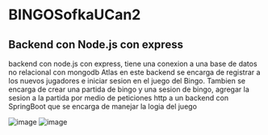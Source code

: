 # BINGOSofkaUCan2

## Backend con Node.js con express

backend con node.js con express, tiene una conexion a una base de datos no relacional con mongodb Atlas en este backend se encarga de registrar a los nuevos 
jugadores e iniciar sesion en el juego del Bingo.  Tambien se encarga de crear una partida de bingo y una sesion de bingo, agregar la sesion a la partida por medio de 
peticiones http a un backend con SpringBoot que se encarga de manejar la logia del juego

![image](https://user-images.githubusercontent.com/96667971/216073504-1280ed8c-7179-4f16-b2e9-bec23e03975a.png)
![image](https://user-images.githubusercontent.com/96667971/216073541-9a316d83-8d90-423f-b203-0a211266723a.png)


